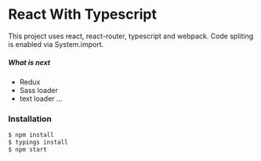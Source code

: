 # React With Typescript 

This project uses react, react-router, typescript and webpack. Code spliting is enabled via System.import.

##### What is next

  - Redux
  - Sass loader
  - text loader ...

### Installation
```sh
$ npm install
$ typings install
$ npm start
```
